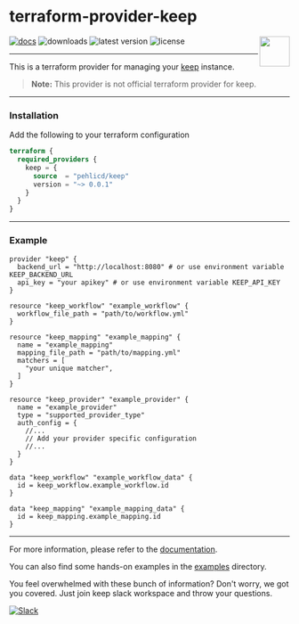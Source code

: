 # terraform-provider-keep

<picture>
  <img align="right" height="54" src="https://assets-global.website-files.com/651fbba3d2d2f809dffbe9c5/6524099c11a532d90a7576c2_Keep%20Logo.png">
</picture>

[![docs](https://img.shields.io/static/v1?label=docs&message=terraform&color=informational&style=for-the-badge&logo=terraform)](https://registry.terraform.io/providers/pehlicd/keep/latest/docs)
![downloads](https://img.shields.io/badge/dynamic/json?url=https%3A%2F%2Fregistry.terraform.io%2Fv2%2Fproviders%2Fpehlicd%2Fkeep%3Finclude%3Dcategories%2Cmoved-to%2Cpotential-fork-of%2Cprovider-versions%2Ctop-modules%26include%3Dcategories%252Cmoved-to%252Cpotential-fork-of%252Cprovider-versions%252Ctop-modules%26name%3Dkeep%26namespace%3Dpehlicd&query=data.attributes.downloads&style=for-the-badge&logo=terraform&label=downloads&color=brightgreen)
![latest version](https://img.shields.io/github/v/release/pehlicd/terraform-provider-keep?style=for-the-badge&label=latest%20version&color=orange)
![license](https://img.shields.io/github/license/pehlicd/terraform-provider-keep?style=for-the-badge)

---

This is a terraform provider for managing your [keep](https://github.com/keephq/keep) instance.

> **Note:** This provider is not official terraform provider for keep.

---

### Installation

Add the following to your terraform configuration

```tf
terraform {
  required_providers {
    keep = {
      source  = "pehlicd/keep"
      version = "~> 0.0.1"
    }
  }
}
```

---

### Example

```hcl
provider "keep" {
  backend_url = "http://localhost:8080" # or use environment variable KEEP_BACKEND_URL
  api_key = "your apikey" # or use environment variable KEEP_API_KEY
}

resource "keep_workflow" "example_workflow" {
  workflow_file_path = "path/to/workflow.yml"
}

resource "keep_mapping" "example_mapping" {
  name = "example_mapping"
  mapping_file_path = "path/to/mapping.yml"
  matchers = [
    "your unique matcher",
  ]
}

resource "keep_provider" "example_provider" {
  name = "example_provider"
  type = "supported_provider_type"
  auth_config = {
    //...
    // Add your provider specific configuration
    //...
  }
}

data "keep_workflow" "example_workflow_data" {
  id = keep_workflow.example_workflow.id
}

data "keep_mapping" "example_mapping_data" {
  id = keep_mapping.example_mapping.id
}
```

---

For more information, please refer to the [documentation](https://registry.terraform.io/providers/pehlicd/keep/latest/docs).

You can also find some hands-on examples in the [examples](./examples) directory.

You feel overwhelmed with these bunch of information? Don't worry, we got you covered. Just join keep slack workspace and throw your questions.

[![Slack](https://img.shields.io/badge/Slack-4A154B?style=for-the-badge&logo=slack&logoColor=white)](https://slack.keephq.dev)
